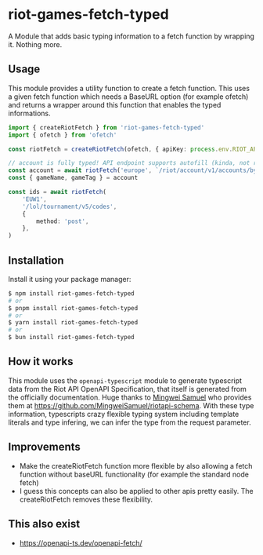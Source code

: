 # riot-games-fetch-typed

A Module that adds basic typing information to a fetch function by wrapping it. Nothing more.

## Usage

This module provides a utility function to create a fetch function. This uses a given fetch function which needs a BaseURL option (for example ofetch) and returns a wrapper around this function that enables the typed informations.

```typescript
import { createRiotFetch } from 'riot-games-fetch-typed'
import { ofetch } from 'ofetch'

const riotFetch = createRiotFetch(ofetch, { apiKey: process.env.RIOT_API_KEY ?? '' })

// account is fully typed! API endpoint supports autofill (kinda, not really. In theory it could be possible but vscode doesn't autocomplete template literals)!
const account = await riotFetch('europe', `/riot/account/v1/accounts/by-puuid/${puuid}`)
const { gameName, gameTag } = account

const ids = await riotFetch(
	'EUW1',
	'/lol/tournament/v5/codes',
	{
		method: 'post',
	},
)
```

## Installation

Install it using your package manager:

```bash
$ npm install riot-games-fetch-typed
# or
$ pnpm install riot-games-fetch-typed
# or
$ yarn install riot-games-fetch-typed
# or
$ bun install riot-games-fetch-typed
```

## How it works

This module uses the `openapi-typescript` module to generate typescript data from the Riot API OpenAPI Specification, that itself is generated from the officially documentation. Huge thanks to [Mingwei Samuel](https://github.com/MingweiSamuel) who provides them at https://github.com/MingweiSamuel/riotapi-schema. With these type information, typescripts crazy flexible typing system including template literals and type infering, we can infer the type from the request parameter.

## Improvements

- Make the createRiotFetch function more flexible by also allowing a fetch function without baseURL functionality (for example the standard node fetch)
- I guess this concepts can also be applied to other apis pretty easily. The createRiotFetch removes these flexibility.

## This also exist

- https://openapi-ts.dev/openapi-fetch/
